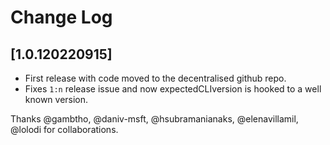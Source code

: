# Change Log

## [1.0.120220915]

* First release with code moved to the decentralised github repo.
* Fixes `1:n` release issue and now expectedCLIversion is hooked to a well known version.

Thanks @gambtho, @daniv-msft, @hsubramanianaks, @elenavillamil, @lolodi for collaborations.
